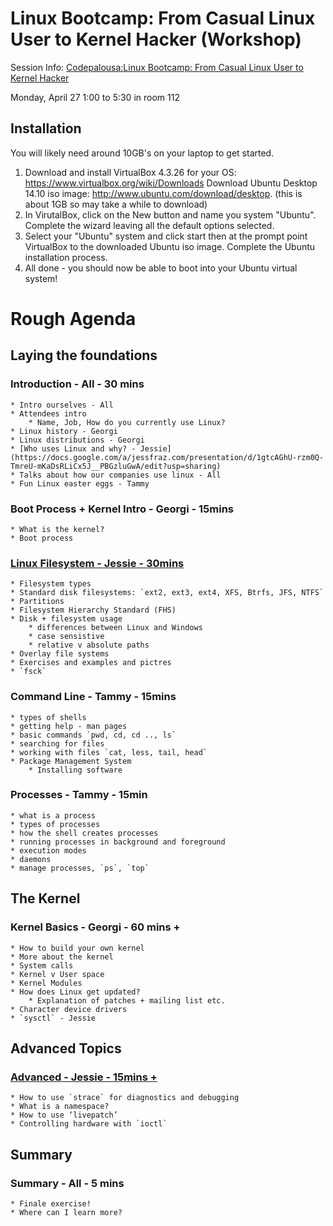 # Linux Bootcamp: From Casual Linux User to Kernel Hacker (Workshop)

Session Info:
[Codepalousa:Linux Bootcamp: From Casual Linux User to Kernel Hacker](http://codepalousa.com/schedule/sessions/linux-bootcamp-from-casual-linux-user-to-kernel-hacker/)

Monday, April 27   1:00 to 5:30 in room 112

## Installation
You will likely need around 10GB's on your laptop to get started.

1. Download and install VirtualBox 4.3.26 for your OS: https://www.virtualbox.org/wiki/Downloads
Download Ubuntu Desktop 14.10 iso image: http://www.ubuntu.com/download/desktop. (this is about 1GB so may take a while to download)
1. In VirutalBox, click on the New button and name you system "Ubuntu". Complete the wizard leaving all the default options selected.
1. Select your "Ubuntu" system and click start then at the prompt point VirtualBox to the downloaded Ubuntu iso image.
Complete the Ubuntu installation process.
1. All done - you should now be able to boot into your Ubuntu virtual system!

# Rough Agenda
## Laying the foundations
### Introduction - All - 30 mins
	* Intro ourselves - All
	* Attendees intro
	    * Name, Job, How do you currently use Linux?
	* Linux history - Georgi
	* Linux distributions - Georgi
	* [Who uses Linux and why? - Jessie](https://docs.google.com/a/jessfraz.com/presentation/d/1gtcAGhU-rzm0Q-TmreU-mKaDsRLiCx5J__PBGzluGwA/edit?usp=sharing)
	* Talks about how our companies use linux - All
	* Fun Linux easter eggs - Tammy

### Boot Process + Kernel Intro - Georgi - 15mins
	* What is the kernel?
	* Boot process

### [Linux Filesystem - Jessie - 30mins](https://docs.google.com/a/jessfraz.com/presentation/d/1WZs1ub7DddcIWNykZEZs2b_oFGlEYuMg7KCCMPQG45g/edit?usp=sharing)
	* Filesystem types
	* Standard disk filesystems: `ext2, ext3, ext4, XFS, Btrfs, JFS, NTFS`
	* Partitions
	* Filesystem Hierarchy Standard (FHS)
	* Disk + filesystem usage
		* differences between Linux and Windows
		* case sensistive
		* relative v absolute paths
	* Overlay file systems
	* Exercises and examples and pictres
	* `fsck`

### Command Line - Tammy - 15mins
	* types of shells
	* getting help - man pages
	* basic commands `pwd, cd, cd .., ls`
	* searching for files
	* working with files `cat, less, tail, head`
	* Package Management System
		* Installing software

### Processes - Tammy - 15min
	* what is a process
	* types of processes
	* how the shell creates processes 
	* running processes in background and foreground
	* execution modes
	* daemons
	* manage processes, `ps`, `top`

## The Kernel
### Kernel Basics - Georgi - 60 mins +
	* How to build your own kernel
	* More about the kernel
	* System calls
	* Kernel v User space
	* Kernel Modules
	* How does Linux get updated?
	    * Explanation of patches + mailing list etc.
	* Character device drivers
	* `sysctl` - Jessie

## Advanced Topics 
### [Advanced - Jessie - 15mins +](workshop/advanced)
	* How to use `strace` for diagnostics and debugging
	* What is a namespace?
	* How to use ‘livepatch’
	* Controlling hardware with `ioctl`

## Summary
### Summary - All - 5 mins
	* Finale exercise!
	* Where can I learn more? 
